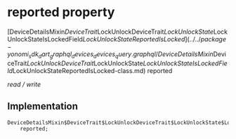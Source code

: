 


# reported property






[DeviceDetailsMixin$DeviceTrait$LockUnlockDeviceTrait$LockUnlockState$LockUnlockStateIsLockedField$LockUnlockStateReportedIsLocked](../../package-yonomi_sdk_dart_graphql_devices_devices_query.graphql/DeviceDetailsMixin$DeviceTrait$LockUnlockDeviceTrait$LockUnlockState$LockUnlockStateIsLockedField$LockUnlockStateReportedIsLocked-class.md) reported
  
_read / write_






## Implementation

```dart
DeviceDetailsMixin$DeviceTrait$LockUnlockDeviceTrait$LockUnlockState$LockUnlockStateIsLockedField$LockUnlockStateReportedIsLocked
    reported;


```








